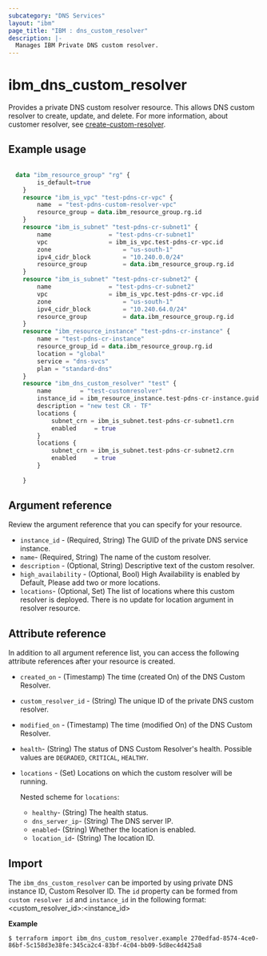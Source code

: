 ```yaml
---
subcategory: "DNS Services"
layout: "ibm"
page_title: "IBM : dns_custom_resolver"
description: |-
  Manages IBM Private DNS custom resolver.
---
```


# ibm_dns_custom_resolver

Provides a private DNS custom resolver resource. This allows DNS custom resolver to create, update, and delete. For more information, about customer resolver, see [create-custom-resolver](https://cloud.ibm.com/apidocs/dns-svcs#create-custom-resolver).


## Example usage

```terraform

  data "ibm_resource_group" "rg" {
		is_default=true
	}
	resource "ibm_is_vpc" "test-pdns-cr-vpc" {
		name  = "test-pdns-custom-resolver-vpc"
		resource_group = data.ibm_resource_group.rg.id
	}
	resource "ibm_is_subnet" "test-pdns-cr-subnet1" {
		name                = "test-pdns-cr-subnet1"
		vpc                 = ibm_is_vpc.test-pdns-cr-vpc.id
		zone            		= "us-south-1"
		ipv4_cidr_block 		= "10.240.0.0/24"
		resource_group 			= data.ibm_resource_group.rg.id
	}
	resource "ibm_is_subnet" "test-pdns-cr-subnet2" {
		name                = "test-pdns-cr-subnet2"
		vpc                 = ibm_is_vpc.test-pdns-cr-vpc.id
		zone            		= "us-south-1"
		ipv4_cidr_block 		= "10.240.64.0/24"
		resource_group 			= data.ibm_resource_group.rg.id
	}
	resource "ibm_resource_instance" "test-pdns-cr-instance" {
		name = "test-pdns-cr-instance"
		resource_group_id = data.ibm_resource_group.rg.id
		location = "global"
		service = "dns-svcs"
		plan = "standard-dns"
	}
	resource "ibm_dns_custom_resolver" "test" {
		name        = "test-customresolver"
		instance_id = ibm_resource_instance.test-pdns-cr-instance.guid
		description = "new test CR - TF"
		locations {
			subnet_crn = ibm_is_subnet.test-pdns-cr-subnet1.crn
			enabled     = true
		}
		locations {
			subnet_crn = ibm_is_subnet.test-pdns-cr-subnet2.crn
			enabled     = true
		}
		
	}
```

## Argument reference
Review the argument reference that you can specify for your resource. 

- `instance_id` - (Required, String) The GUID of the private DNS service instance.
- `name`- (Required, String) The name of the custom resolver.
- `description` - (Optional, String) Descriptive text of the custom resolver.
- `high_availability` - (Optional, Bool) High Availability is enabled by Default, Please add two or more locations.
- `locations`- (Optional, Set) The list of locations where this custom resolver is deployed. There is no update for location argument in resolver resource.

## Attribute reference
In addition to all argument reference list, you can access the following attribute references after your resource is created. 

- `created_on` - (Timestamp) The time (created On) of the DNS Custom Resolver. 
- `custom_resolver_id` - (String) The unique ID of the private DNS custom resolver.
- `modified_on` - (Timestamp) The time (modified On) of the DNS Custom Resolver.
- `health`- (String) The status of DNS Custom Resolver's health. Possible values are `DEGRADED`, `CRITICAL`, `HEALTHY`.
- `locations` - (Set) Locations on which the custom resolver will be running.

  Nested scheme for `locations`:
  - `healthy`- (String) The health status.
  - `dns_server_ip`- (String) The DNS server IP.
  - `enabled`- (String) Whether the location is enabled.
  - `location_id`- (String) The location ID.

## Import
The `ibm_dns_custom_resolver` can be imported by using private DNS instance ID, Custom Resolver ID.
The `id` property can be formed from `custom resolver id` and `instance_id` in the following format:
<custom_resolver_id>:<instance_id>

**Example**

```
$ terraform import ibm_dns_custom_resolver.example 270edfad-8574-4ce0-86bf-5c158d3e38fe:345ca2c4-83bf-4c04-bb09-5d8ec4d425a8
```
